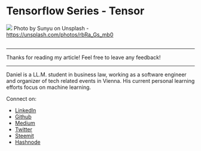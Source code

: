 # Tensorflow Series - Tensor

[<img src="https://images.unsplash.com/photo-1505870493536-5349bcc99cb1?ixlib=rb-0.3.5&ixid=eyJhcHBfaWQiOjEyMDd9&s=d73d25857678672c1958bc1319b96e0e&auto=format&fit=crop&w=2250&q=80">](
https://unsplash.com/photos/rbRa_Gs_mb0)
Photo by Sunyu on Unsplash - https://unsplash.com/photos/rbRa_Gs_mb0




## 

---

Thanks for reading my article! Feel free to leave any feedback! 

---

Daniel is a LL.M. student in business law, working as a software engineer and organizer of tech related events in Vienna. 
His current personal learning efforts focus on machine learning. 

Connect on:
- [LinkedIn](https://www.linkedin.com/in/createdd) 
- [Github](https://github.com/Createdd)
- [Medium](https://medium.com/@ddcreationstudi)
- [Twitter](https://twitter.com/DDCreationStudi)
- [Steemit](https://steemit.com/@createdd)
- [Hashnode](https://hashnode.com/@DDCreationStudio)

<!-- Written by Daniel Deutsch (deudan1010@gmail.com) -->